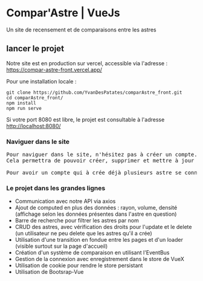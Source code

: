 # Compar'Astre | VueJs
Un site de recensement et de comparaisons entre les astres

## lancer le projet
Notre site est en production sur vercel, accessible via l'adresse : https://compar-astre-front.vercel.app/

Pour une installation locale :
```
git clone https://github.com/YvanDesPatates/comparAstre_front.git
cd comparAstre_front/
npm install
npm run serve
```
Si votre port 8080 est libre, le projet est consultable à l'adresse [http://localhost:8080/](http://localhost:8080/)

### Naviguer dans le site
<pre>
Pour naviguer dans le site, n'hésitez pas à créer un compte.
Cela permettra de pouvoir créer, supprimer et mettre à jour les astres.

Pour avoir un compte qui à crée déjà plusieurs astre se connecter avec les identifiants login: "juvan" mdp: "juvan"
</pre>

### Le projet dans les grandes lignes
- Communication avec notre API via axios
- Ajout de computed en plus des données : rayon, volume, densité (affichage selon les données présentes dans l'astre en question)
- Barre de recherche pour filtrer les astres par nom
- CRUD des astres, avec vérification des droits pour l'update et le delete (un utilisateur ne peu delete que les astres qu'il a crée)
- Utilisation d'une transition en fondue entre les pages et d'un loader (visible surtout sur la page d'accueil)
- Création d'un système de comparaison en utilisant l'EventBus
- Gestion de la connexion avec enregistrement dans le store de VueX
- Utilisation de cookie pour rendre le store persistant
- Utilisation de Bootsrap-Vue


